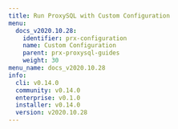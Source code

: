 ```yaml
---
title: Run ProxySQL with Custom Configuration
menu:
  docs_v2020.10.28:
    identifier: prx-configuration
    name: Custom Configuration
    parent: prx-proxysql-guides
    weight: 30
menu_name: docs_v2020.10.28
info:
  cli: v0.14.0
  community: v0.14.0
  enterprise: v0.1.0
  installer: v0.14.0
  version: v2020.10.28
---
```


